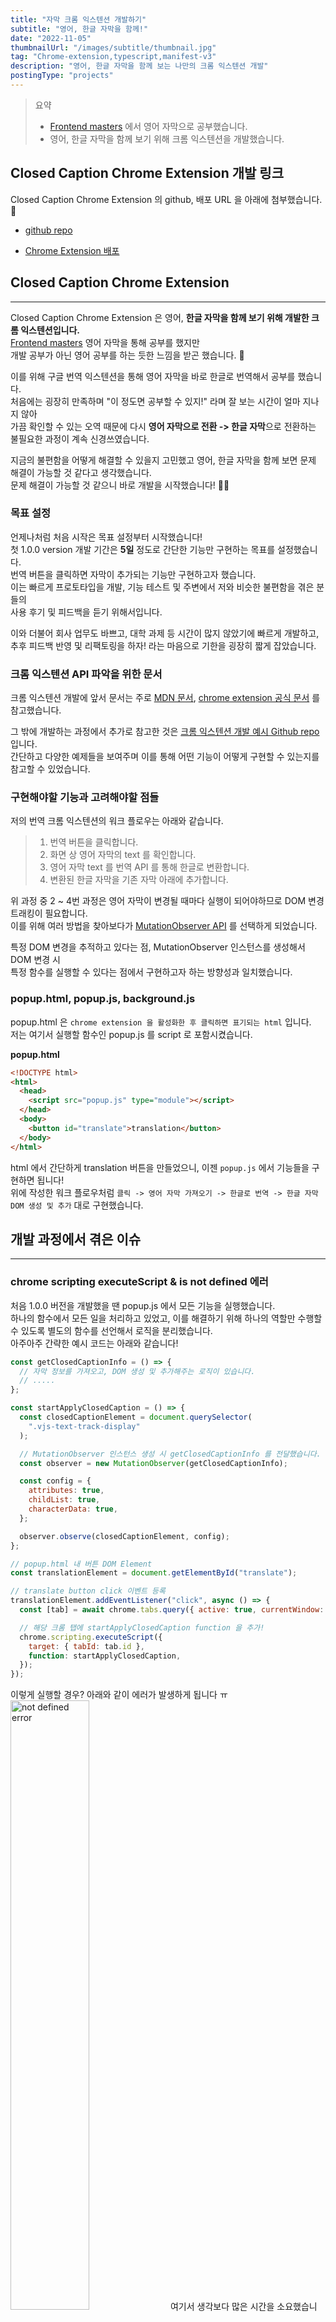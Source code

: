 ```yaml
---
title: "자막 크롬 익스텐션 개발하기"
subtitle: "영어, 한글 자막을 함께!"
date: "2022-11-05"
thumbnailUrl: "/images/subtitle/thumbnail.jpg"
tag: "Chrome-extension,typescript,manifest-v3"
description: "영어, 한글 자막을 함께 보는 나만의 크롬 익스텐션 개발"
postingType: "projects"
---
```


> 요약
>
> - [Frontend masters](https://frontendmasters.com/) 에서 영어 자막으로 공부했습니다.
> - 영어, 한글 자막을 함께 보기 위해 크롬 익스텐션을 개발했습니다.

## Closed Caption Chrome Extension 개발 링크

Closed Caption Chrome Extension 의 github, 배포 URL 을 아래에 첨부했습니다. 🤗

- [github repo](https://github.com/TakhyunKim/Closed-caption-korean)

- [Chrome Extension 배포](https://chrome.google.com/webstore/detail/closed-caption-korean/pjfhdffkbjfneojiamjnooaagomkimde?hl=ko&authuser=0)

## Closed Caption Chrome Extension

---

Closed Caption Chrome Extension 은 영어, **한글 자막을 함께 보기 위해 개발한 크롬 익스텐션입니다.**<br />
[Frontend masters](https://frontendmasters.com/) 영어 자막을 통해 공부를 했지만<br />
개발 공부가 아닌 영어 공부를 하는 듯한 느낌을 받곤 했습니다. 🥲<br />

이를 위해 구글 번역 익스텐션을 통해 영어 자막을 바로 한글로 번역해서 공부를 했습니다.<br />
처음에는 굉장히 만족하며 "이 정도면 공부할 수 있지!" 라며 잘 보는 시간이 얼마 지나지 않아<br />
가끔 확인할 수 있는 오역 때문에 다시 **영어 자막으로 전환 -> 한글 자막**으로 전환하는<br />
불필요한 과정이 계속 신경쓰였습니다.<br />

지금의 불편함을 어떻게 해결할 수 있을지 고민했고 영어, 한글 자막을 함께 보면 문제 해결이 가능할 것 같다고 생각했습니다.<br />
문제 해결이 가능할 것 같으니 바로 개발을 시작했습니다! 🏃‍♂️

### 목표 설정

언제나처럼 처음 시작은 목표 설정부터 시작했습니다! <br />
첫 1.0.0 version 개발 기간은 **5일** 정도로 간단한 기능만 구현하는 목표를 설정했습니다.<br />
번역 버튼을 클릭하면 자막이 추가되는 기능만 구현하고자 했습니다.<br />
이는 빠르게 프로토타입을 개발, 기능 테스트 및 주변에서 저와 비슷한 불편함을 겪은 분들의<br />
사용 후기 및 피드백을 듣기 위해서입니다.

이와 더불어 회사 업무도 바쁘고, 대학 과제 등 시간이 많지 않았기에 빠르게 개발하고,<br />
추후 피드백 반영 및 리팩토링을 하자! 라는 마음으로 기한을 굉장히 짧게 잡았습니다.

### 크롬 익스텐션 API 파악을 위한 문서

크롬 익스텐션 개발에 앞서 문서는 주로 [MDN 문서](https://developer.mozilla.org/en-US/docs/Mozilla/Add-ons/WebExtensions/Build_a_cross_browser_extension), [chrome extension 공식 문서](https://developer.chrome.com/docs/extensions/) 를 참고했습니다.<br />

그 밖에 개발하는 과정에서 추가로 참고한 것은 [크롬 익스텐션 개발 예시 Github repo](https://github.com/GoogleChrome/chrome-extensions-samples) 입니다.<br />
간단하고 다양한 예제들을 보여주며 이를 통해 어떤 기능이 어떻게 구현할 수 있는지를 참고할 수 있었습니다.

### 구현해야할 기능과 고려해야할 점들

저의 번역 크롬 익스텐션의 워크 플로우는 아래와 같습니다.

> 1.  번역 버튼을 클릭합니다.
> 2.  화면 상 영어 자막의 text 를 확인합니다.
> 3.  영어 자막 text 를 번역 API 를 통해 한글로 변환합니다.
> 4.  변환된 한글 자막을 기존 자막 아래에 추가합니다.

위 과정 중 2 ~ 4번 과정은 영어 자막이 변경될 때마다 실행이 되어야하므로 DOM 변경 트래킹이 필요합니다.<br />
이를 위해 여러 방법을 찾아보다가 [MutationObserver API](https://developer.mozilla.org/en-US/docs/Web/API/MutationObserver) 를 선택하게 되었습니다.<br />

특정 DOM 변경을 추적하고 있다는 점, MutationObserver 인스턴스를 생성해서 DOM 변경 시<br />
특정 함수를 실행할 수 있다는 점에서 구현하고자 하는 방향성과 일치했습니다.

### popup.html, popup.js, background.js

popup.html 은 `chrome extension 을 활성화한 후 클릭하면 표기되는 html` 입니다.<br />
저는 여기서 실행할 함수인 popup.js 를 script 로 포함시켰습니다.

**popup.html**

```html
<!DOCTYPE html>
<html>
  <head>
    <script src="popup.js" type="module"></script>
  </head>
  <body>
    <button id="translate">translation</button>
  </body>
</html>
```

html 에서 간단하게 translation 버튼을 만들었으니, 이젠 `popup.js` 에서 기능들을 구현하면 됩니다!<br />
위에 작성한 워크 플로우처럼 `클릭 -> 영어 자막 가져오기 -> 한글로 번역 -> 한글 자막 DOM 생성 및 추가` 대로 구현했습니다.<br />

## 개발 과정에서 겪은 이슈

---

### chrome scripting executeScript & is not defined 에러

처음 1.0.0 버전을 개발했을 땐 popup.js 에서 모든 기능을 실행했습니다.<br />
하나의 함수에서 모든 일을 처리하고 있었고, 이를 해결하기 위해 하나의 역할만 수행할 수 있도록 별도의 함수를 선언해서 로직을 분리했습니다.<br />
아주아주 간략한 예시 코드는 아래와 같습니다!

```js
const getClosedCaptionInfo = () => {
  // 자막 정보를 가져오고, DOM 생성 및 추가해주는 로직이 있습니다.
  // .....
};

const startApplyClosedCaption = () => {
  const closedCaptionElement = document.querySelector(
    ".vjs-text-track-display"
  );

  // MutationObserver 인스턴스 생성 시 getClosedCaptionInfo 를 전달했습니다.
  const observer = new MutationObserver(getClosedCaptionInfo);

  const config = {
    attributes: true,
    childList: true,
    characterData: true,
  };

  observer.observe(closedCaptionElement, config);
};

// popup.html 내 버튼 DOM Element
const translationElement = document.getElementById("translate");

// translate button click 이벤트 등록
translationElement.addEventListener("click", async () => {
  const [tab] = await chrome.tabs.query({ active: true, currentWindow: true });

  // 해당 크롬 탭에 startApplyClosedCaption function 을 추가!
  chrome.scripting.executeScript({
    target: { tabId: tab.id },
    function: startApplyClosedCaption,
  });
});
```

이렇게 실행할 경우? 아래와 같이 에러가 발생하게 됩니다 ㅠ<br />
<img width="50%" loading="lazy" alt="not defined error" src="/images/subtitle/not-defined-error.jpg" />
여기서 생각보다 많은 시간을 소요했습니다. '코드에는 별 문제가 없어보이고 잘 선언한 것 같은데 왜 저 함수를 찾지 못하는거지??<br />
처음 개발해보는 Chrome extension, 처음 사용해보는 MutationObserver 등 에러를 처음 본 저는 원인이 너무 많다고 느꼈습니다..<br />

그러던 와중.. `chrome.scripting.executeScript` 에 대한 공식 문서를 다시 살펴보았습니다. <br />
해당 API 의 설명에는 `Use the chrome.scripting API to execute script in different contexts.` 이렇게 적혀있었습니다.<br />
:D 하하.. `chrome.scripting` 는 별도의 context 에서 실행되므로 별도의 context 내에선 `getClosedCaptionInfo` 가<br />
선언되지 않았다고 에러를 발생시킨다는 것을 확인할 수 있었습니다.

우선 목표한 시간 내 기능 구현을 해야하므로 `startApplyClosedCaption` function 내에 선언 후 사용하는 방향으로 진행했습니다.<br />

**위에서 겪은 에러를 해결해서 번역하기 전 자막을 띄우는데 성공했습니다!🎉**<br />
<img width="50%" loading="lazy" alt="same subtitle" src="/images/subtitle/same-subtitle.jpg" />

### CORS 에러

이제 번역 API를 적용해서 번역된 자막만 띄우면 끝! 이라는 생각과 함께 신나게 저의 영원한 동반자 파파고 API 를 적용했습니다<br />
popup.js 의 `startApplyClosedCaption` 내에서 API 호출 및 그 결과값을 표기하는 방향으로 구현했으나... CORS 에러가 발생했습니다.<br />

순간 당황했지만 빠르게 대처할 수 있었습니다. chrome extension 에는 `background service_worker` 가 있습니다.<br />
background service_worker 에서 API 를 호출할 경우, CORS 를 피해 API 를 호출할 수 있었습니다.<br />
background script 와 소통하는 방법은 [MDN 문서](https://developer.mozilla.org/en-US/docs/Mozilla/Add-ons/WebExtensions/Content_scripts#communicating_with_background_scripts)에 잘 설명되어 있으니 참고하시면 도움이 될 것 같습니다.

간단하게 설명하자면 아래와 같습니다.<br />

`popup.js` 에서 `chrome.runtime.sendMessage` 를 통해 `background.js` 로 메시지를 전달합니다.<br />
`background.js` 에서는 `popup.js` 에서 전달한 message 를 받아 해당 message (key) 의 로직을 실행합니다.<br />
`background.js` 예시는 아래와 같습니다.

**background.js**

```js
chrome.runtime.onMessage.addListener((message, _, response) => {
  if (message.name === "fetchTranslate") {
    // 번역 API 를 실행한 후 response 를 통해 결과값을 전달합니다.
  }

  return true;
});
```

더불어 `background.js` 를 적용하기 위해서는 `manifest.json` 에서도 별도의 설정이 필요합니다.

```json
  "background": {
    "service_worker": "background.js"
  },
```

위와 같은 이슈들을 해결하고 두 언어의 자막을 함께 볼 수 있었습니다. 🤗

_(이 때 당시의 [브랜치 URL](https://github.com/TakhyunKim/Closed-caption-korean/tree/feature/translate-text) 도 남겨두겠습니당 :D)_

## 1.0.0 배포를 위한 리팩토링

---

이렇게 `prototype` 으로 짧고 필요한 기능만 빠르게 개발했습니다.<br />
목적을 잘 달성했고, 강의를 보면서 큰 만족감을 느낄 수 있었습니다! 😁<br />
이 후 리팩토링 및 타입스크립트 적용 등의 개선 작업을 시작했습니다.

### 기존 구조 그리고 코드는 어떤 문제가 있을까?

**첫 번째, javascript 로 구성해서 놓친 케이스가 있어 런타임에 에러가 발생할 때가 있습니다.**

위 문제를 해결하기 위해 typescript 를 적용했습니다.<br />
webpack 설정을 통해 dist 디렉토리 내 빌드 파일을 관리, 해당 디렉토리를<br />
chrome extension 에 등록해서 사용하는 방식을 적용하여 위 문제를 해결할 수 있었습니다! 👍

**두 번째, 기능 구현 로직이 한 곳에 집중되어 있습니다.**

기능 구현을 위한 로직이 `popup.ts` 그리고 하나의 function 에 집중되어 있습니다.<br />
이는 분명 개선이 필요한 구조라고 생각이 듭니다.

본격적인 코드 분리 전 큰 카테고리로 분리했습니다.

> 1. popup html 과의 커뮤니케이션
> 2. DOM 추적 및 추가
> 3. 번역 API 호출 및 전달

큰 카테고리로 위 3가지로 나눌 수 있었습니다.<br />
나눈 카테고리 기반으로 로직을 분리하고자 했고, 이전 함수 분리에서 문제를 발생시킨 `chrome.scripting.executeScript` 에서<br />
`function field` 를 `files` 로 변경했습니다. 그리고 기존 popup.ts 에 집중된 코드를 `content.ts` 로 옮긴 후<br />
해당 파일을 주입하는 방향으로 변경했습니다.<br />
파일 자체를 주입하여 별도의 context 를 구성했으므로 함수를 분리하더라도 사용이 가능했습니다.<br />

_(요것도 당시 [브랜치 URL](https://github.com/TakhyunKim/Closed-caption-korean/tree/feature/module) 남겨두겠습니당!)_

그러나 ㅠㅠ.. 분리는 했지만 영 마음에 들지 않았습니다. `content.ts` 로 로직을 옮기고, 함수를 분리했을 뿐<br />
chrome api 를 통해 통신하는 로직, DOM 핸들링 로직이 함께 존재했습니다.<br />

이런 로직들을 별도의 파일로 분류하고 관리하는 것을 목표로 천천히 리팩토링을 진행했습니다.

먼저, 디자인 패턴을 도입하는 것도 좋은 방법일 것 같았습니다.<br />

> 1.  DOM 과의 커뮤니케이션하는 로직이 존재하고
> 2.  번역 API 호출 후 해결 결과 값을 관리하며
> 3.  DOM 렌더링 시 전달해야하는 로직까지 <br />

이러한 데이터 관리 및 렌더링 관리 로직을 분리하는 목적으로 **MVC 패턴**을 적용해보면 좋을 것 같아 시도했습니다.<br />
코드를 첨부하기엔 너무 길 것 같아, 당시 아키텍처를 잡기 위한 다이어그램 및 [브랜치 URL](https://github.com/TakhyunKim/Closed-caption-korean/tree/feature/class-module) 으로 대체하여 공유드리는 점 양해 부탁드립니다!

### 아키텍처 다이아그램

<img width="90%" loading="lazy" alt="structure" src="/images/subtitle/structure.jpg" />

## 앞으로의 목표

---

현재 `1.1.0 version release` 를 준비하고 있습니다.<br />
가장 많은 피드백을 들었던 항목부터 사용하면서 불편했던 점 위주로 작업 후 업데이트 예정입니다.<br />
천천히 업데이트 하면서 아래 체크 리스트도 함께 업데이트할 예정입니다! 🏃‍♂️

> - 기존 번역 버튼 대신 on off 스위치 도입 및 자막 on off 기능 구현 - ✅<br />
> - 자막 요청 시 즉시 자막 추가 및 삭제가 가능하도록 기능 개선 (현재는 자막이 변경되어야 한글 자막이 추가됨) - ✅<br />
> - 동일한 text 에 대한 번역 API 요청하는 이슈 개선 - ✅<br />
> - youtube, 유데미 등 다른 사이트도 지원 - ✅<br />
> - 자막 pdf 생성 기능 구현<br />

### 진행 사항

major, minor 업데이트에 대한 내용만 다루고 있습니다.

> - 2022년 11월 05일 기준 1.1.0 version 릴리즈<br />
>   버튼 대신 스위치를 통해 번역 on off 및 내부 코드 개선<br /> [1.1.0 version Release note](https://github.com/TakhyunKim/Closed-caption-korean/releases/tag/v1.1.0)<br />

> - 2022년 11월 29일 기준 1.2.0 version 릴리즈<br />
>   Udemy 사이트 지원 <br /> [1.2.0 version Release note](https://github.com/TakhyunKim/Closed-caption-korean/releases/tag/v1.2.0)<br />

> - 2022년 12월 04일 기준 1.3.0 version 릴리즈<br />
>   Youtube 사이트 지원 <br />
>   익스텐션 스타일, 레이아웃 개선<br /> [1.3.0 version Release note](https://github.com/TakhyunKim/Closed-caption-korean/releases/tag/v1.3.0)<br />

> - 2022년 12월 23일 기준 1.4.0 version 릴리즈<br />
>   Epic React 사이트 지원 <br />
>   Font Size 변경 기능 추가<br /> [1.4.0 version Release note](https://github.com/TakhyunKim/Closed-caption-korean/releases/tag/v1.4.0)<br />

> - 2023년 03월 09일 기준 1.5.0 version 릴리즈<br />
>   내부 코드 개선 <br />
>   익스텐션, 자막 스위치 on off 단축키 지원<br /> [1.5.0 version Release note](https://github.com/TakhyunKim/Closed-caption-korean/releases/tag/v1.5.0)<br />

> - 2023년 03월 12일 기준 2.0.0 version 릴리즈<br />
>   프로젝트 네이밍 변경 closed caption korean -> closed caption - dual subtitle viewer <br />
>   지원 가능 언어 확대<br />
>   번역 언어 선택 Selector 추가<br /> [2.0.0 version Release note](https://github.com/TakhyunKim/Closed-caption-korean/releases/tag/v2.0.0)<br />

## 개발을 진행하면서 느낀점

---

무언가를 만들겠다라고 마음을 먹고 되게 빠른 시간 내에 완성해본건 이번이 처음이였습니다.<br />
지금까지의 저라면 위에 목표라고 적은 모든 체크 리스트를 완성해야 1.0.0 버전을 내보냈을겁니다.<br />
이번에는 시간 문제도 있었지만 너무 완벽한 결과물을 내려고 시간이 오래 걸리는 부분을 조금 개선하고자<br />
최소한의 사용 가능할 정도로 개발했습니다.

생각보다 좋은 경험이였고 이를 다른 분들과 함께 사용해보면서 피드백을 받고 이를 빠르게 수용하고<br />
적용하는 일련의 과정도 새롭고 즐거웠습니다. 특히 바로 적용하고 피드백을 받는 과정이 즐거웠습니다. 😁

더불어 최소한의 기능(이번 익스텐션은 한글 자막을 보여주는 정도)만으로도 되게 높은 만족도를 얻을 수 있었고<br />
주변에서도 좋은 반응을 확인하면서 되게 간단한 기능이지만 되게 큰 임팩트를 줄 수 있다는 점도 느낄 수 있었습니다.<br />

이번 개발을 위해 공부했던 `chrome extension`, `mutation observer`, `webpack` 등 개발 측면에서도<br />
좋은 경험을 할 수 있었다는 점에서 상당히 만족스러운 프로젝트였습니다.🎉<br />
계속 개선 및 기능 개발하면서 더 좋고 완성도 높은 프로젝트로 만들어 나갈 예정입니다~~ ⭐️
